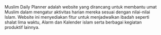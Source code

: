 Muslim Daily Planner adalah website yang dirancang untuk membantu umat Muslim dalam mengatur aktivitas harian mereka sesuai dengan nilai-nilai Islam. Website ini menyediakan fitur untuk menjadwalkan ibadah seperti shalat lima waktu, Alarm dan Kalender islam
serta berbagai kegiatan produktif lainnya.
